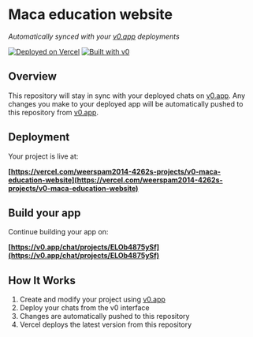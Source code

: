 # Maca education website

*Automatically synced with your [v0.app](https://v0.app) deployments*

[![Deployed on Vercel](https://img.shields.io/badge/Deployed%20on-Vercel-black?style=for-the-badge&logo=vercel)](https://vercel.com/weerspam2014-4262s-projects/v0-maca-education-website)
[![Built with v0](https://img.shields.io/badge/Built%20with-v0.app-black?style=for-the-badge)](https://v0.app/chat/projects/ELOb4875ySf)

## Overview

This repository will stay in sync with your deployed chats on [v0.app](https://v0.app).
Any changes you make to your deployed app will be automatically pushed to this repository from [v0.app](https://v0.app).

## Deployment

Your project is live at:

**[https://vercel.com/weerspam2014-4262s-projects/v0-maca-education-website](https://vercel.com/weerspam2014-4262s-projects/v0-maca-education-website)**

## Build your app

Continue building your app on:

**[https://v0.app/chat/projects/ELOb4875ySf](https://v0.app/chat/projects/ELOb4875ySf)**

## How It Works

1. Create and modify your project using [v0.app](https://v0.app)
2. Deploy your chats from the v0 interface
3. Changes are automatically pushed to this repository
4. Vercel deploys the latest version from this repository